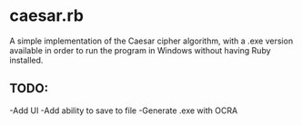 # caesar.rb
A simple implementation of the Caesar cipher algorithm, with a .exe version available in order to run the program in Windows without having Ruby installed.

## TODO:
-Add UI
-Add ability to save to file
-Generate .exe with OCRA
